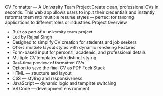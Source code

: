 CV Formatter — A University Team Project
Create clean, professional CVs in seconds. This web app allows users to input their credentials and instantly reformat them into multiple resume styles — perfect for tailoring applications to different roles or industries.
Project Overview
- Built as part of a university team project
- Led by Rajpal Singh
- Designed to simplify CV creation for students and job seekers
- Offers multiple layout styles with dynamic rendering
Features
- Form-based input for personal, academic, and professional details
- Multiple CV templates with distinct styling
- Real-time preview of formatted CVs
- Option to save the final CV as PDF
Tech Stack
- HTML — structure and layout
- CSS — styling and responsiveness
- JavaScript — dynamic logic and template switching
- VS Code — development environment
